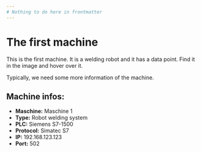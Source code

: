 ```yaml
---
# Nothing to do here in frontmatter
---
```


<!-- Hotspot-Shortcode: Bild + Unified Namespace -->
<div class="hotspot-block float-right ml-6 mb-6 w-full sm:w-1/2 lg:w-1/2"
     data-image="../images/welding.jpg"
     data-snippet="assets/data/snippets/welding_1_endpoint.yaml">
</div>

# The first machine

This is the first machine. It is a welding robot and it has a data point. Find it in the image and hover over it.

Typically, we need some more information of the machine. 

## Machine infos:
- **Maschine:** Maschine 1
- **Type:** Robot welding system
- **PLC:** Siemens S7-1500
- **Protocol:** Simatec S7
- **IP:** 192.168.123.123
- **Port:** 502

